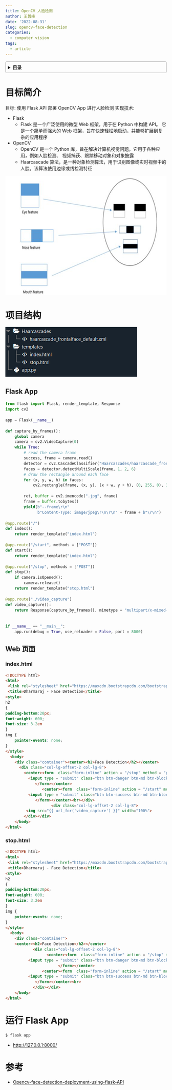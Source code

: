 ```yaml
---
title: OpenCV 人脸检测
author: 王哲峰
date: '2022-08-31'
slug: opencv-face-detection
categories:
  - computer vision
tags:
  - article
---
```


<style>
details {
    border: 1px solid #aaa;
    border-radius: 4px;
    padding: .5em .5em 0;
}
summary {
    font-weight: bold;
    margin: -.5em -.5em 0;
    padding: .5em;
}
details[open] {
    padding: .5em;
}
details[open] summary {
    border-bottom: 1px solid #aaa;
    margin-bottom: .5em;
}
img {
    pointer-events: none;
}
</style>

<details><summary>目录</summary><p>

- [目标简介](#目标简介)
- [项目结构](#项目结构)
    - [Flask App](#flask-app)
    - [Web 页面](#web-页面)
        - [index.html](#indexhtml)
        - [stop.html](#stophtml)
- [运行 Flask App](#运行-flask-app)
- [参考](#参考)
</p></details><p></p>

# 目标简介

目标: 使用 Flask API 部署 OpenCV App 进行人脸检测
实现技术: 

* Flask
    - Flask 是一个广泛使用的微型 Web 框架，用于在 Python 中构建 API。
      它是一个简单而强大的 Web 框架，旨在快速轻松地启动，并能够扩展到复杂的应用程序
* OpenCV
    - OpenCV 是一个 Python 库，旨在解决计算机视觉问题。它用于各种应用，例如人脸检测、
      视频捕获、跟踪移动对象和对象披露
    - Haarcascade 算法，是一种对象检测算法，用于识别图像或实时视频中的人脸。该算法使用边缘或线检测特征

![img](images/haarcascade.jpeg)

# 项目结构

![img](images/opencv_flask_face.png)

## Flask App

```python
from flask import Flask, render_template, Response
import cv2

app = Flask(__name__)

def capture_by_frames():
    global camera
    camera = cv2.VideoCapture(0)
    while True:
        # read the camera frame
        success, frame = camera.read()
        detector = cv2.CascadeClassifier("Haarcascades/haarcascade_frontalface_default.xml")
        faces = detector.detectMultiScale(frame, 1, 2, 6)
        # draw the rectangle around each face
        for (x, y, w, h) in faces:
            cv2.rectangle(frame, (x, y), (x + w, y + h), (0, 255, 0), 3)
        
        ret, buffer = cv2.imencode(".jpg", frame)
        frame = buffer.tobytes()
        yield(b"--frame\r\n"
              b"Content-Type: image/jpeg\r\n\r\n" + frame + b"\r\n")

@app.route("/")
def index():
    return render_template("index.html")

@app.route("/start", methods = ["POST"])
def start():
    return render_template("index.html")

@app.route("/stop", methods = ["POST"])
def stop():
    if camera.isOpened():
        camera.release()
    return render_template("stop.html")

@app.route("./video_capture")
def video_capture():
    return Response(capture_by_frames(), mimetype = "multipart/x-mixed-replace; boundary=frame")


if __name__ == "__main__":
    app.run(debug = True, use_reloader = False, port = 8000)
```

## Web 页面

### index.html

```html
<!DOCTYPE html>
<html>
 <link rel="stylesheet" href="https://maxcdn.bootstrapcdn.com/bootstrap/3.4.1/css/bootstrap.min.css">
 <title>Dharmaraj - Face Detection</title>
<style>
h2
{
padding-bottom:20px;
font-weight: 600;
font-size: 3.2em
}
img {
    pointer-events: none;
}
</style>
  <body>
    <div class="container"><center><h2>Face Detection</h2></center>
      <div class="col-lg-offset-2 col-lg-8">
        <center><form  class="form-inline" action = "/stop" method = "post" enctype="multipart/form-data">          
          <input type = "submit" class="btn btn-danger btn-md btn-block" value="Stop">
             </form></center>
                <center><form  class="form-inline" action = "/start" method = "post" enctype="multipart/form-data">          
          <input type = "submit" class="btn btn-success btn-md btn-block" value="Start">
             </form></center><br></div>
                    <div class="col-lg-offset-2 col-lg-8">
         <img src="{{ url_for('video_capture') }}" width="100%">
        </div></div>
    </body>
</html>
```

### stop.html

```html
<!DOCTYPE html>
<html>
 <link rel="stylesheet" href="https://maxcdn.bootstrapcdn.com/bootstrap/3.4.1/css/bootstrap.min.css">
 <title>Dharmaraj - Face Detection</title>
<style>
h2
{
padding-bottom:20px;
font-weight: 600;
font-size: 3.2em
}
img {
    pointer-events: none;
}
</style>
  <body>
    <div class="container">
    <center><h2>Face Detection</h2></center>
            <div class="col-lg-offset-2 col-lg-8">
                  <center><form  class="form-inline" action = "/stop" method = "post" enctype="multipart/form-data">          
          <input type = "submit" class="btn btn-danger btn-md btn-block" value="Stop">
                       </form></center>
                <center><form  class="form-inline" action = "/start" method = "post" enctype="multipart/form-data">          
          <input type = "submit" class="btn btn-success btn-md btn-block" value="Start">
             </form></center><br>                
            </div></div>
    </body>
</html>
```

# 运行 Flask App

```bash
$ flask app
```

- http://127.0.0.1:8000/

# 参考

* [Opencv-face-detection-deployment-using-flask-API](https://github.com/DharmarajPi/Opencv-face-detection-deployment-using-flask-API)
